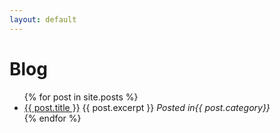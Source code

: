 ```yaml
---
layout: default
---
```

# Blog
<ul>
  {% for post in site.posts %}
    <li>
        <a href="{{ post.url }}">{{ post.title }}</a>
        {{ post.excerpt }}
        <em>Posted in{{ post.category}}</em>
    </li>
  {% endfor %}
</ul>
